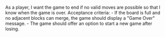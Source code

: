 As a player, I want the game to end if no valid moves are possible so that I know when the game is over.
    Acceptance criteria:
    - If the board is full and no adjacent blocks can merge, the game should display a "Game Over" message.
    - The game should offer an option to start a new game after losing.
